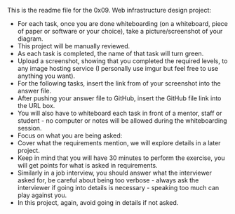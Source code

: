 This is the readme file for the 0x09. Web infrastructure design project:

- For each task, once you are done whiteboarding (on a whiteboard, piece of paper or software or your choice), take a picture/screenshot of your diagram.
- This project will be manually reviewed.
- As each task is completed, the name of that task will turn green.
- Upload a screenshot, showing that you completed the required levels, to any image hosting service (I personally use imgur but feel free to use anything you want).
- For the following tasks, insert the link from of your screenshot into the answer file.
- After pushing your answer file to GitHub, insert the GitHub file link into the URL box.
- You will also have to whiteboard each task in front of a mentor, staff or student - no computer or notes will be allowed during the whiteboarding session.
- Focus on what you are being asked:
- Cover what the requirements mention, we will explore details in a later project.
- Keep in mind that you will have 30 minutes to perform the exercise, you will get points for what is asked in requirements.
- Similarly in a job interview, you should answer what the interviewer asked for, be careful about being too verbose - always ask the interviewer if going into details is necessary - speaking too much can play against you.
- In this project, again, avoid going in details if not asked.
